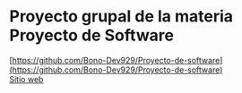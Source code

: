 # Proyecto grupal de la materia Proyecto de Software
[https://github.com/Bono-Dev929/Proyecto-de-software](https://github.com/Bono-Dev929/Proyecto-de-software)
<br>
[Sitio web](https://netflispro.netlify.app)
